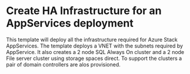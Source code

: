# Create HA Infrastructure for an AppServices deployment

This template will deploy all the infrastructure required for Azure Stack AppServices. The template deploys a VNET with the subnets required by AppService. It also creates a 2 node SQL Always On cluster and a 2 node File server cluster using storage spaces direct. To support the clusters a pair of domain controllers are alos provisioned.

